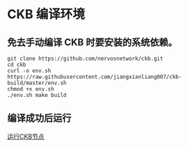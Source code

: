 # CKB 编译环境
## 免去手动编译 CKB 时要安装的系统依赖。

```
git clone https://github.com/nervosnetwork/ckb.git
cd ckb
curl -o env.sh  https://raw.githubusercontent.com/jiangxianliang007/ckb-build/master/env.sh 
chmod +x env.sh
./env.sh make build
```
## 编译成功后运行
[运行CKB节点](https://github.com/nervosnetwork/ckb)
